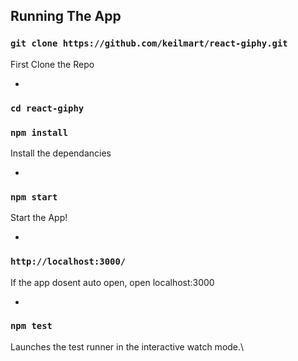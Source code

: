 ## Running The App

### `git clone https://github.com/keilmart/react-giphy.git`

First Clone the Repo

-

### `cd react-giphy`
### `npm install`

Install the dependancies

-

### `npm start`

Start the App!

-

### `http://localhost:3000/`

If the app dosent auto open, open localhost:3000

-

### `npm test`

Launches the test runner in the interactive watch mode.\


